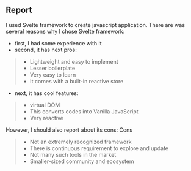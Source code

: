 ## Report

I used Svelte framework to create javascript application.
There are was several reasons why I chose Svelte framework:
* first, I had some experience with it
* second, it has next pros:
> * Lightweight and easy to implement
> * Lesser boilerplate
> * Very easy to learn
> * It comes with a built-in reactive store
* next, it has cool features:
> * virtual DOM
> * This converts codes into Vanilla JavaScript
> * Very reactive

However, I should also report about its cons:
Cons
> * Not an extremely recognized framework
> * There is continuous requirement to explore and update
> * Not many such tools in the market
> * Smaller-sized community and ecosystem